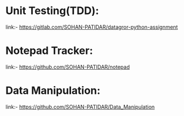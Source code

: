 
# Unit Testing(TDD):
link:- https://gitlab.com/SOHAN-PATIDAR/datagror-python-assignment

# Notepad Tracker:
link:- https://github.com/SOHAN-PATIDAR/notepad

# Data Manipulation:
link:- https://github.com/SOHAN-PATIDAR/Data_Manipulation
